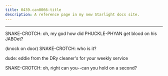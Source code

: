 ```yaml
---
title: 0439.can0066-title
description: A reference page in my new Starlight docs site.
---
```

----- 
SNAKE-CROTCH: oh, my god
 how did PHUCKLE-PHYAN get blood on his JABOet? 
 
(knock on door) 
SNAKE-CROTCH: who is it? 
 
dude: eddie from the DRy cleaner's for your weekly service
 
SNAKE-CROTCH: oh, right
 can you--can you hold on a second? 
 
